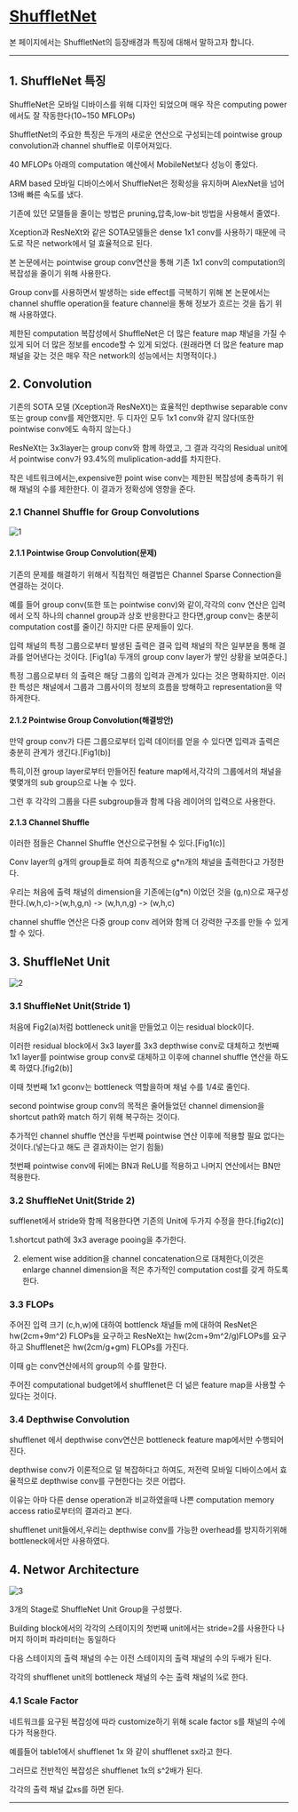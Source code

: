 # [ShuffletNet](https://arxiv.org/abs/1707.01083)
본 페이지에서는 ShuffletNet의 등장배경과 특징에 대해서 말하고자 합니다.

---
## 1. ShuffleNet 특징

ShuffleNet은 모바일 디바이스를 위해 디자인 되었으며 매우 작은 computing power에서도 잘 작동한다(10~150 MFLOPs)

ShuffletNet의 주요한 특징은 두개의 새로운 연산으로 구성되는데 pointwise group convolution과 channel shuffle로 이루어져있다.

40 MFLOPs 아래의 computation 예산에서 MobileNet보다 성능이 좋았다.

ARM based 모바일 디바이스에서 ShuffleNet은 정확성을 유지하며 AlexNet을 넘어 13배 빠른 속도를 냈다.

기존에 있던 모델들을 줄이는 방법은 pruning,압축,low-bit 방법을 사용해서 줄였다.

Xception과 ResNeXt와 같은 SOTA모델들은 dense 1x1 conv를 사용하기 때문에 극도로 작은 network에서 덜 효율적으로 된다.

본 논문에서는 pointwise group conv연산을 통해 기존 1x1 conv의 computation의 복잡성을 줄이기 위해 사용한다.

Group conv를 사용하면서 발생하는 side effect를 극복하기 위해 본 논문에서는 channel shuffle operation을 feature channel을 통해 정보가 흐르는 것을 돕기 위해 사용하였다.

제한된 computation 복잡성에서 ShuffleNet은 더 많은 feature map 채널을 가질 수 있게 되어 더 많은 정보를 encode할 수 있게 되었다.
(원래라면 더 많은 feature map 채널을 갖는 것은 매우 작은 network의 성능에서는 치명적이다.)


## 2. Convolution
기존의 SOTA 모델 (Xception과 ResNeXt)는 효율적인 depthwise separable conv 또는 group conv를 제안했지만. 두 디자인 모두 1x1 conv와 같지 않다(또한 pointwise conv에도 속하지 않는다.)

ResNeXt는 3x3layer는 group conv와 함께 하였고, 그 결과 각각의 Residual unit에서 pointwise conv가 93.4%의 muliplication-add를 차지한다.

작은 네트워크에서는,expensive한 point wise conv는 제한된 복잡성에 충족하기 위해 채널의 수를 제한한다. 이 결과가 정확성에 영향을 준다.

### 2.1 Channel Shuffle for Group Convolutions

![1](./img/fig1.PNG)

#### 2.1.1 Pointwise Group Convolution(문제)

기존의 문제를 해결하기 위해서 직접적인 해결법은 Channel Sparse Connection을 연결하는 것이다.

예를 들어 group conv(또한 또는 pointwise conv)와 같이,각각의 conv 연산은 입력에서 오직 하나의 channel group과 상호 반응한다고 한다면,group conv는 충분히 computation cost를 줄이긴 하지만 다른 문제들이 있다.

입력 채널의 특정 그룹으로부터 발생된 출력은 결국 입력 채널의 작은 일부분을 통해 결과를 얻어낸다는 것이다. [Fig1(a) 두개의 group conv layer가 쌓인 상황을 보여준다.]

특정 그룹으로부터 의 출력은 해당 그룹의 입력과 관계가 있다는 것은 명확하지만. 이러한 특성은 채널에서 그룹과 그룹사이의 정보의 흐름을 방해하고 representation을 약하게한다.

#### 2.1.2 Pointwise Group Convolution(해결방안)
만약 group conv가 다른 그룹으로부터 입력 데이터를 얻을 수 있다면 입력과 출력은 충분히 관계가 생긴다.[Fig1(b)]

특히,이전 group layer로부터 만들어진 feature map에서,각각의 그룹에서의 채널을 몇몇개의 sub group으로 나눌 수 있다.

그런 후 각각의 그룹을 다른 subgroup들과 함께  다음 레이어의  입력으로 사용한다.

#### 2.1.3 Channel Shuffle

이러한 점들은 Channel Shuffle 연산으로구현될 수 있다.[Fig1(c)]

Conv layer의 g개의 group들로 하여 최종적으로 g*n개의 채널을 출력한다고 가정한다.

우리는 처음에 출력 채널의 dimension을 기존에는(g*n) 이었던 것을 (g,n)으로 재구성한다.(w,h,c)->(w,h,g,n) -> (w,h,n,g) -> (w,h,c)

channel shuffle 연산은 다중 group conv 레어와 함께 더 강력한 구조를 만들 수 있게 할 수 있다.


## 3. ShuffleNet Unit

![2](./img/fig2.PNG)

### 3.1 ShuffleNet Unit(Stride 1)

처음에 Fig2(a)처럼 bottleneck unit을 만들었고 이는 residual block이다.

이러한 residual block에서 3x3 layer를 3x3 depthwise conv로 대체하고 첫번째 1x1 layer를 pointwise group conv로 대체하고 이후에 channel shuffle 연산을 하도록 하였다.[fig2(b)]

이때 첫번째 1x1 gconv는 bottleneck 역할을하며 채널 수를 1/4로 줄인다.

second pointwise group conv의 목적은 줄어들었던 channel dimension을 shortcut path와 match 하기 위해 복구하는 것이다.

추가적인 channel shuffle 연산을 두번째 pointwise 연산 이후에 적용할 필요 없다는 것이다.(넣는다고 해도 큰 결과차이는 얻기 힘듦)

첫번째 pointwise conv에 뒤에는 BN과 ReLU를 적용하고 나머지 연산에서는 BN만 적용한다.

### 3.2 ShuffleNet Unit(Stride 2)
sufflenet에서 stride와 함께 적용한다면 기존의 Unit에 두가지 수정을 한다.[fig2(c)]

1.shortcut path에 3x3 average pooing을 추가한다.

2. element wise addition을 channel concatenation으로 대체한다,이것은 enlarge channel dimension을 적은 추가적인 computation cost를 갖게 하도록 한다.

### 3.3 FLOPs
주어진 입력 크기 (c,h,w)에 대하여 bottlenck 채널들 m에 대하여 ResNet은 hw(2cm+9m^2) FLOPs을 요구하고 ResNeXt는 hw(2cm+9m^2/g)FLOPs를 요구하고 Shufflenet은 hw(2cm/g+gm) FLOPs를 가진다.

이때 g는 conv연산에서의 group의 수를 말한다.

주어진 computational budget에서  shufflenet은 더 넒은 feature map을 사용할 수 있다는 것이다.

### 3.4 Depthwise Convolution

shufflenet 에서 depthwise conv연산은 bottleneck feature map에서만 수행되어진다.

depthwise conv가 이론적으로 덜 복잡하다고 하여도, 저전력 모바일 디바이스에서 효율적으로 depthwise conv를 구현한다는 것은 어렵다.

이유는 아마 다른 dense operation과 비교하였을때 나쁜 computation memory access ratio로부터의 결과라고 본다.

shufflenet unit들에서,우리는 depthwise conv를 가능한 overhead를 방지하기위해 bottleneck에서만 사용하였다.

## 4. Networ Architecture

![3](./img/table1.PNG)

3개의 Stage로 ShuffleNet Unit Group을 구성했다.

Building block에서의 각각의 스테이지의 첫번째 unit에서는 stride=2를 사용한다 나머지 하이퍼 파라미터는 동일하다

다음 스테이지의 출력 채널의 수는 이전 스테이지의 출력 채널의 수의 두배가 된다.

각각의 shufflenet unit의 bottleneck 채널의 수는 출력 채널의 ¼로 한다.


### 4.1 Scale Factor
네트워크를 요구된 복잡성에 따라 customize하기 위해 scale factor s를 채널의 수에다가 적용한다.

예를들어 table1에서 shufflenet 1x 와 같이 shufflenet sx라고 한다.

그러므로 전반적인 복잡성은 shufflenet 1x의 s^2배가 된다.

각각의 출력 채널 값xs를 하면 된다.




---